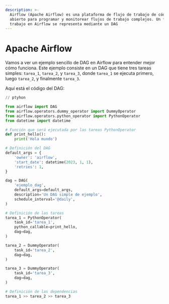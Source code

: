 ```yaml
---
description: >-
  Airflow (Apache Airflow) es una plataforma de flujo de trabajo de código
  abierto para programar y monitorear flujos de trabajo complejos. Un flujo de
  trabajo en Airflow se representa mediante un DAG
---
```


# Apache Airflow


Vamos a ver un ejemplo sencillo de DAG en Airflow para entender mejor cómo funciona. Este ejemplo consiste en un DAG que tiene tres tareas simples: `tarea_1`, `tarea_2`, y `tarea_3`, donde `tarea_1` se ejecuta primero, luego `tarea_2`, y finalmente `tarea_3`.

Aquí está el código del DAG:

```python
// ptyhon

from airflow import DAG
from airflow.operators.dummy_operator import DummyOperator
from airflow.operators.python_operator import PythonOperator
from datetime import datetime

# Función que será ejecutada por las tareas PythonOperator
def print_hello():
    print('Hola mundo')

# Definición del DAG
default_args = {
    'owner': 'airflow',
    'start_date': datetime(2023, 1, 1),
    'retries': 1,
}

dag = DAG(
    'ejemplo_dag',
    default_args=default_args,
    description='Un DAG simple de ejemplo',
    schedule_interval='@daily',
)

# Definición de las tareas
tarea_1 = PythonOperator(
    task_id='tarea_1',
    python_callable=print_hello,
    dag=dag,
)

tarea_2 = DummyOperator(
    task_id='tarea_2',
    dag=dag,
)

tarea_3 = DummyOperator(
    task_id='tarea_3',
    dag=dag,
)

# Definición de las dependencias
tarea_1 >> tarea_2 >> tarea_3

```

